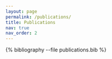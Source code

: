 ```yaml
---
layout: page
permalink: /publications/
title: Publications
nav: true
nav_order: 2
---
```


<!-- _pages/publications.md -->

<!-- Bibsearch Feature -->

<!-- {% include bib_search.liquid %} -->

<div class="publications">

{% bibliography --file publications.bib %}

</div>
